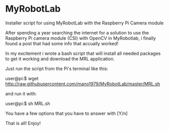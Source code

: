 # MyRobotLab
Installer script for using MyRobotLab with the Raspberry Pi Camera module

After spending a year searching the internet for a solution to use the Raspberry Pi camera module (CSI) with OpenCV in MyRobotlab, i finally found a post that had some info that accually worked!

In my excitement i wrote a bash script that will install all needed packages to get it working and download the MRL application.

Just run the script from the Pi's terminal like this: 

user@pi:$ wget http://raw.githubusercontent.com/mano1979/MyRobotLab/master/MRL.sh

and run it with:

user@pi:$ sh MRL.sh

You have a few options that you have to answer with [Y/n]

That is all! Enjoy!
